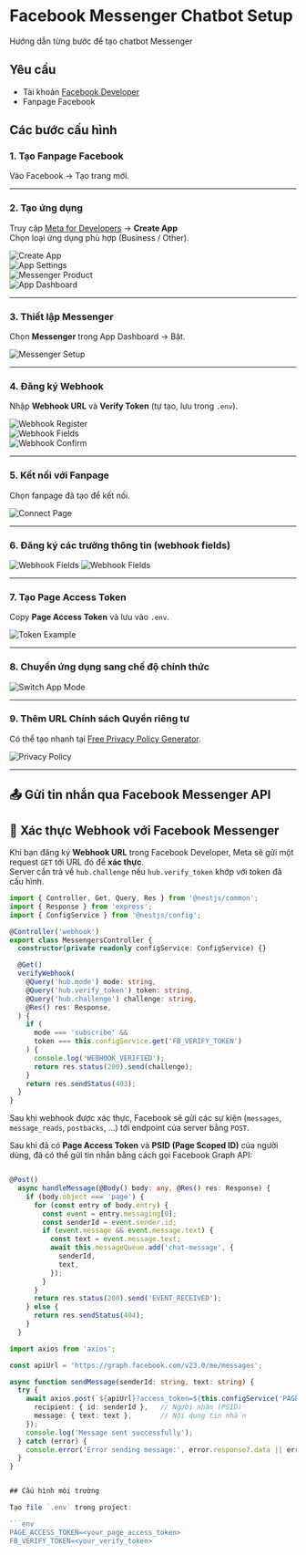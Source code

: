 # Facebook Messenger Chatbot Setup

Hướng dẫn từng bước để tạo chatbot Messenger

## Yêu cầu

- Tài khoản [Facebook Developer](https://developers.facebook.com/)
- Fanpage Facebook

## Các bước cấu hình

### 1. Tạo Fanpage Facebook

Vào Facebook → Tạo trang mới.

---

### 2. Tạo ứng dụng

Truy cập [Meta for Developers](https://developers.facebook.com/apps/) → **Create App**  
Chọn loại ứng dụng phù hợp (Business / Other).

![Create App](docs/images/image.png)  
![App Settings](docs/images/image-1.png)  
![Messenger Product](docs/images/image-2.png)  
![App Dashboard](docs/images/image-3.png)

---

### 3. Thiết lập Messenger

Chọn **Messenger** trong App Dashboard → Bật.

![Messenger Setup](docs/images/image-4.png)

---

### 4. Đăng ký Webhook

Nhập **Webhook URL** và **Verify Token** (tự tạo, lưu trong `.env`).

![Webhook Register](docs/images/image-5.png)  
![Webhook Fields](docs/images/image-13.png)  
![Webhook Confirm](docs/images/image-14.png)

---

### 5. Kết nối với Fanpage

Chọn fanpage đã tạo để kết nối.

![Connect Page](docs/images/image-6.png)

---

### 6. Đăng ký các trường thông tin (webhook fields)

![Webhook Fields](docs/images/image-7.png)
![Webhook Fields](docs/images/image-8.png)

---

### 7. Tạo Page Access Token

Copy **Page Access Token** và lưu vào `.env`.

![Token Example](docs/images/image-9.png)

---

### 8. Chuyển ứng dụng sang chế độ chính thức

![Switch App Mode](docs/images/image-10.png)

---

### 9. Thêm URL Chính sách Quyền riêng tư

Có thể tạo nhanh tại [Free Privacy Policy Generator](https://app.freeprivacypolicy.com/wizard/privacy-policy).

![Privacy Policy](docs/images/image-12.png)

---

## 📤 Gửi tin nhắn qua Facebook Messenger API

## 🔗 Xác thực Webhook với Facebook Messenger

Khi bạn đăng ký **Webhook URL** trong Facebook Developer, Meta sẽ gửi một request `GET` tới URL đó để **xác thực**.  
Server cần trả về `hub.challenge` nếu `hub.verify_token` khớp với token đã cấu hình.

```ts
import { Controller, Get, Query, Res } from '@nestjs/common';
import { Response } from 'express';
import { ConfigService } from '@nestjs/config';

@Controller('webhook')
export class MessengersController {
  constructor(private readonly configService: ConfigService) {}

  @Get()
  verifyWebhook(
    @Query('hub.mode') mode: string,
    @Query('hub.verify_token') token: string,
    @Query('hub.challenge') challenge: string,
    @Res() res: Response,
  ) {
    if (
      mode === 'subscribe' &&
      token === this.configService.get('FB_VERIFY_TOKEN')
    ) {
      console.log('WEBHOOK_VERIFIED');
      return res.status(200).send(challenge);
    }
    return res.sendStatus(403);
  }
}
```

Sau khi webhook được xác thực, Facebook sẽ gửi các sự kiện (`messages`, `message_reads`, `postbacks`, ...) tới endpoint của server bằng `POST`.

Sau khi đã có **Page Access Token** và **PSID (Page Scoped ID)** của người dùng, đã có thể gửi tin nhắn bằng cách gọi Facebook Graph API:

````ts

@Post()
  async handleMessage(@Body() body: any, @Res() res: Response) {
    if (body.object === 'page') {
      for (const entry of body.entry) {
        const event = entry.messaging[0];
        const senderId = event.sender.id;
        if (event.message && event.message.text) {
          const text = event.message.text;
          await this.messageQueue.add('chat-message', {
            senderId,
            text,
          });
        }
      }
      return res.status(200).send('EVENT_RECEIVED');
    } else {
      return res.sendStatus(404);
    }
  }

import axios from 'axios';

const apiUrl = 'https://graph.facebook.com/v23.0/me/messages';

async function sendMessage(senderId: string, text: string) {
  try {
    await axios.post(`${apiUrl}?access_token=${this.configService('PAGE_ACCESS_TOKEN')}`, {
      recipient: { id: senderId },   // Người nhận (PSID)
      message: { text: text },       // Nội dung tin nhắn
    });
    console.log('Message sent successfully');
  } catch (error) {
    console.error('Error sending message:', error.response?.data || error.message);
  }
}


## Cấu hình môi trường

Tạo file `.env` trong project:

```env
PAGE_ACCESS_TOKEN=<your_page_access_token>
FB_VERIFY_TOKEN=<your_verify_token>
````
